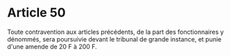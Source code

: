 # Article 50

<p>   Toute contravention aux articles précédents, de la part des fonctionnaires y dénommés, sera poursuivie devant le tribunal de grande instance, et punie d'une amende de 20 F à 200 F.</p>